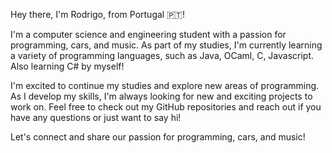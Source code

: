 <!-- 
Hi, I'm Rodrigo, from 🇵🇹
### the languages:
- `System.out.print("Java");`
- `let () = print_string "OCaml"`
- `public static string learningCSharp() => "Learning C#!";`
<a href="https://app.daily.dev/tintadaraiz"><img src="https://api.daily.dev/devcards/e2f3338c8d524af0963791232e28dbea.png?r=ykz" width="350" alt="rodrigo's Dev Card"/></a> -->

Hey there, I'm Rodrigo, from Portugal 🇵🇹!

I'm a computer science and engineering student with a passion for programming, cars, and music. As part of my studies, I'm currently learning a variety of programming languages, such as Java, OCaml, C, Javascript. Also learning C# by myself! 

I'm excited to continue my studies and explore new areas of programming. As I develop my skills, I'm always looking for new and exciting projects to work on. Feel free to check out my GitHub repositories and reach out if you have any questions or just want to say hi!

Let's connect and share our passion for programming, cars, and music!
